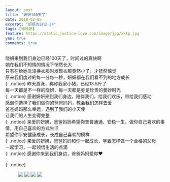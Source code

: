 ```yaml
---
layout: post
title: "妍妍100天了"
date: 2018-02-05
excerpt: "妍妍的日记-24"
tags: [徐晓妍]
feature: https://static.justice-love.com/image/jpg/xktp.jpg
yan: true
comments: true
---
```

晓妍来到我们身边已经100天了，时间过的真快啊<br/>
她在我们不知情的情况下悄然长大<br/>
只有在给她洗澡换衣服时发现衣服竟然小了，才猛然惊觉<br/>
原来我们度过的每一分每一秒，妍妍都在我们看不到的地方成长<br/>
{: .notice}
昨天游泳，称称我家小猪，已经13.5斤了<br/>
每一天都是不一样的晓妍，每一天都是弥足珍贵的曼妙时光<br/>
{: .notice}
感谢妍妍来到我们身边，陪伴我们，给我们欢乐，带给我们感动<br/>
感谢你选择了我们做你的爸爸妈妈，教会我们怎样去爱<br/>
爸爸妈妈那么幸运，遇到了我们的小天使<br/>
让我们的人生变得完整<br/>
{: .notice}
亲爱的妍妍，爸爸妈妈希望你普普通通，安稳一生，做你自己喜欢的事情，用自己喜欢的方式生活<br/>
希望你平安健康成长，长成自己喜欢的模样<br/>
{: .notice}
亲爱的妍妍，爸爸妈妈和你一起成长，学着怎样做一个合格的父母<br/>
一起学习，一起领悟生活的点滴<br/>
{: .notice}
感谢你来到我们身边，爸爸妈妈爱你❤️<br/>   
{: .notice}
<figure>
    <img src="{{ site.staticUrl }}/yanyan/image/101.JPG" />
    <img src="{{ site.staticUrl }}/yanyan/image/102.JPG" />
    <img src="{{ site.staticUrl }}/yanyan/image/103.JPG" />
    <img src="{{ site.staticUrl }}/yanyan/image/104.JPG" />
</figure>
